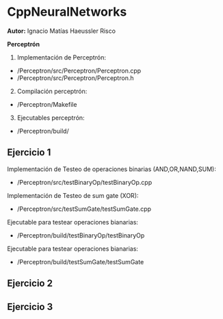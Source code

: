 # CppNeuralNetworks

<b>Autor:</b> Ignacio Matías Haeussler Risco

<b>Perceptrón</b>

1. Implementación de Perceptrón: 
  - /Perceptron/src/Perceptron/Perceptron.cpp
  - /Perceptron/src/Perceptron/Perceptron.h

2. Compilación perceptrón:
  - /Perceptron/Makefile

3. Ejecutables perceptrón:
  - /Perceptron/build/


## Ejercicio 1

Implementación de Testeo de operaciones binarias (AND,OR,NAND,SUM): 
- /Perceptron/src/testBinaryOp/testBinaryOp.cpp

Implementación de Testeo de sum gate (XOR): 
- /Perceptron/src/testSumGate/testSumGate.cpp

Ejecutable para testear operaciones bianarias:
- /Perceptron/build/testBinaryOp/testBinaryOp

Ejecutable para testear operaciones bianarias:
- /Perceptron/build/testSumGate/testSumGate

## Ejercicio 2

## Ejercicio 3
